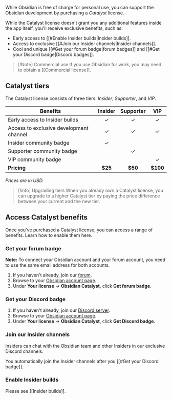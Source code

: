 While Obsidian is free of charge for personal use, you can support the Obsidian development by purchasing a _Catalyst_ license.

While the Catalyst license doesn't grant you any additional features inside the app itself, you'll receive exclusive benefits, such as:

- Early access to [[#Enable Insider builds|Insider builds]].
- Access to exclusive [[#Join our Insider channels|Insider channels]].
- Cool and unique [[#Get your forum badge|forum badges]] and [[#Get your Discord badge|Discord badges]].

> [!Note] Commercial use
> If you use Obsidian for work, you may need to obtain a [[Commercial license]].

## Catalyst tiers

The Catalyst license consists of three tiers: *Insider*, *Supporter*, and *VIP*.

| Benefits                                | Insider | Supporter |   VIP    |
|-----------------------------------------|:-------:|:---------:|:--------:|
| Early access to Insider builds          |    ✓    |     ✓     |    ✓     |
| Access to exclusive development channel |    ✓    |     ✓     |    ✓     |
| Insider community badge                 |    ✓    |           |          |
| Supporter community badge               |         |     ✓     |          |
| VIP community badge                     |         |           |    ✓     |
| **Pricing**                             | **$25** |  **$50**  | **$100** |

_Prices are in USD._

> [!info] Upgrading tiers
> When you already own a Catalyst license, you can upgrade to a higher Catalyst tier by paying the price difference between your current and the new tier.

## Access Catalyst benefits

Once you've purchased a Catalyst license, you can access a range of benefits. Learn how to enable them here.

### Get your forum badge

**Note:** To connect your Obsidian account and your forum account, you need to use the same email address for both accounts.

1. If you haven't already, join our [forum](https://forum.obsidian.md/).
2. Browse to your [Obsidian account page](https://obsidian.md/account).
3. Under **Your license** -> **Obsidian Catalyst**, click **Get forum badge**.

### Get your Discord badge

1. If you haven't already, join our [Discord server](https://discord.gg/veuWUTm).
2. Browse to your [Obsidian account page](https://obsidian.md/account).
3. Under **Your license** -> **Obsidian Catalyst**, click **Get Discord badge**.

### Join our Insider channels

Insiders can chat with the Obsidian team and other Insiders in our exclusive Discord channels.

You automatically join the Insider channels after you [[#Get your Discord badge]].

### Enable Insider builds

Please see [[Insider builds]].